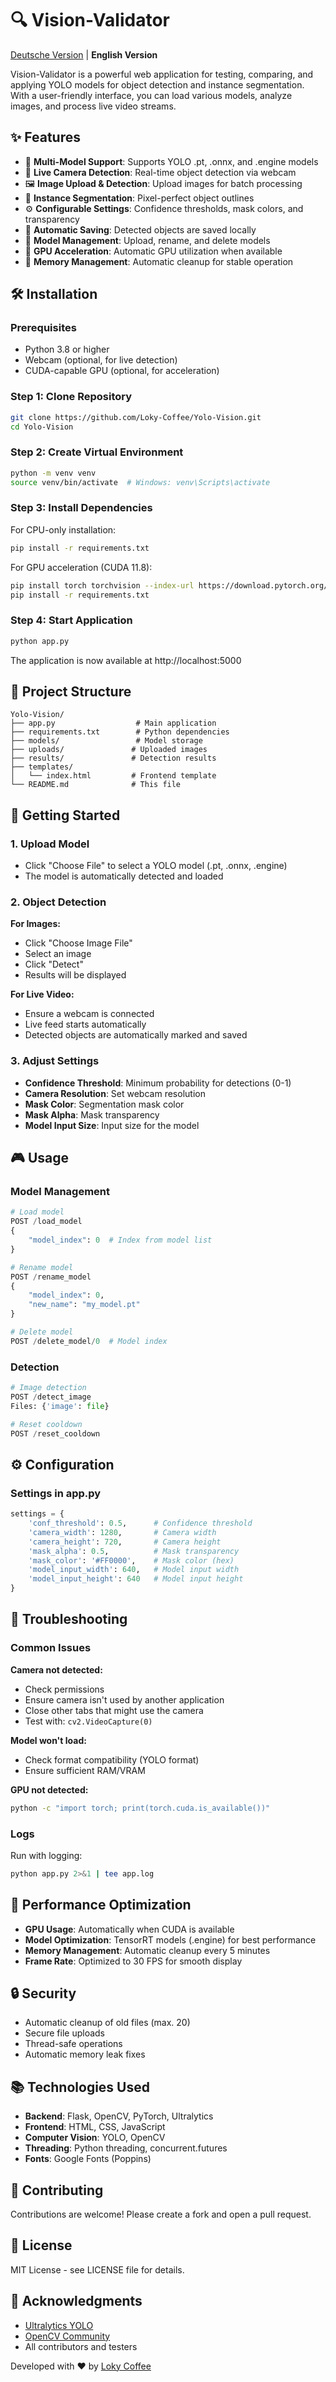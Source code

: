 # 🔍 Vision-Validator

[Deutsche Version](README-de.md) | **English Version**

Vision-Validator is a powerful web application for testing, comparing, and applying YOLO models for object detection and instance segmentation. With a user-friendly interface, you can load various models, analyze images, and process live video streams.

## ✨ Features

- 🎯 **Multi-Model Support**: Supports YOLO .pt, .onnx, and .engine models
- 📸 **Live Camera Detection**: Real-time object detection via webcam
- 🖼️ **Image Upload & Detection**: Upload images for batch processing
- 🎨 **Instance Segmentation**: Pixel-perfect object outlines
- ⚙️ **Configurable Settings**: Confidence thresholds, mask colors, and transparency
- 💾 **Automatic Saving**: Detected objects are saved locally
- 🔄 **Model Management**: Upload, rename, and delete models
- 🚀 **GPU Acceleration**: Automatic GPU utilization when available
- 🧹 **Memory Management**: Automatic cleanup for stable operation

## 🛠️ Installation

### Prerequisites
- Python 3.8 or higher
- Webcam (optional, for live detection)
- CUDA-capable GPU (optional, for acceleration)

### Step 1: Clone Repository
```bash
git clone https://github.com/Loky-Coffee/Yolo-Vision.git
cd Yolo-Vision
```

### Step 2: Create Virtual Environment
```bash
python -m venv venv
source venv/bin/activate  # Windows: venv\Scripts\activate
```

### Step 3: Install Dependencies

For CPU-only installation:
```bash
pip install -r requirements.txt
```

For GPU acceleration (CUDA 11.8):
```bash
pip install torch torchvision --index-url https://download.pytorch.org/whl/cu118
pip install -r requirements.txt
```

### Step 4: Start Application
```bash
python app.py
```

The application is now available at http://localhost:5000

## 📁 Project Structure

```
Yolo-Vision/
├── app.py                  # Main application
├── requirements.txt        # Python dependencies
├── models/                 # Model storage
├── uploads/               # Uploaded images
├── results/               # Detection results
├── templates/
│   └── index.html         # Frontend template
└── README.md              # This file
```

## 🚦 Getting Started

### 1. Upload Model
- Click "Choose File" to select a YOLO model (.pt, .onnx, .engine)
- The model is automatically detected and loaded

### 2. Object Detection

**For Images:**
- Click "Choose Image File"
- Select an image
- Click "Detect"
- Results will be displayed

**For Live Video:**
- Ensure a webcam is connected
- Live feed starts automatically
- Detected objects are automatically marked and saved

### 3. Adjust Settings
- **Confidence Threshold**: Minimum probability for detections (0-1)
- **Camera Resolution**: Set webcam resolution
- **Mask Color**: Segmentation mask color
- **Mask Alpha**: Mask transparency
- **Model Input Size**: Input size for the model

## 🎮 Usage

### Model Management
```python
# Load model
POST /load_model
{
    "model_index": 0  # Index from model list
}

# Rename model
POST /rename_model
{
    "model_index": 0,
    "new_name": "my_model.pt"
}

# Delete model
POST /delete_model/0  # Model index
```

### Detection
```python
# Image detection
POST /detect_image
Files: {'image': file}

# Reset cooldown
POST /reset_cooldown
```

## ⚙️ Configuration

### Settings in app.py
```python
settings = {
    'conf_threshold': 0.5,      # Confidence threshold
    'camera_width': 1280,       # Camera width
    'camera_height': 720,       # Camera height
    'mask_alpha': 0.5,          # Mask transparency
    'mask_color': '#FF0000',    # Mask color (hex)
    'model_input_width': 640,   # Model input width
    'model_input_height': 640   # Model input height
}
```

## 🐛 Troubleshooting

### Common Issues

**Camera not detected:**
- Check permissions
- Ensure camera isn't used by another application
- Close other tabs that might use the camera
- Test with: `cv2.VideoCapture(0)`

**Model won't load:**
- Check format compatibility (YOLO format)
- Ensure sufficient RAM/VRAM

**GPU not detected:**
```bash
python -c "import torch; print(torch.cuda.is_available())"
```

### Logs
Run with logging:
```bash
python app.py 2>&1 | tee app.log
```

## 🚀 Performance Optimization

- **GPU Usage**: Automatically when CUDA is available
- **Model Optimization**: TensorRT models (.engine) for best performance
- **Memory Management**: Automatic cleanup every 5 minutes
- **Frame Rate**: Optimized to 30 FPS for smooth display

## 🔒 Security

- Automatic cleanup of old files (max. 20)
- Secure file uploads
- Thread-safe operations
- Automatic memory leak fixes

## 📚 Technologies Used

- **Backend**: Flask, OpenCV, PyTorch, Ultralytics
- **Frontend**: HTML, CSS, JavaScript
- **Computer Vision**: YOLO, OpenCV
- **Threading**: Python threading, concurrent.futures
- **Fonts**: Google Fonts (Poppins)

## 🤝 Contributing

Contributions are welcome! Please create a fork and open a pull request.

## 📄 License

MIT License - see LICENSE file for details.

## 🙏 Acknowledgments

- [Ultralytics YOLO](https://github.com/ultralytics/ultralytics)
- [OpenCV Community](https://opencv.org/)
- All contributors and testers

Developed with ❤️ by [Loky Coffee](https://github.com/Loky-Coffee)